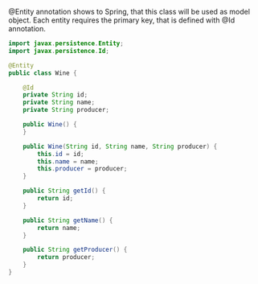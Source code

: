 @Entity annotation shows to Spring, that this class will be used as model object. Each entity requires the primary key, that is defined with @Id annotation.

```java
import javax.persistence.Entity;
import javax.persistence.Id;

@Entity
public class Wine {

    @Id
    private String id;
    private String name;
    private String producer;

    public Wine() {
    }

    public Wine(String id, String name, String producer) {
        this.id = id;
        this.name = name;
        this.producer = producer;
    }

    public String getId() {
        return id;
    }

    public String getName() {
        return name;
    }

    public String getProducer() {
        return producer;
    }
}
```